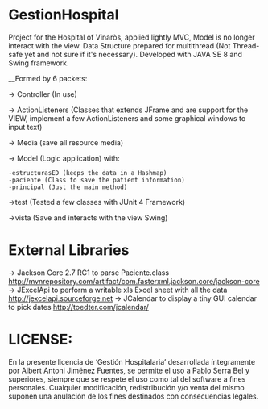 # GestionHospital
Project for the Hospital of Vinaròs, applied lightly MVC, Model is no longer interact with the view. Data Structure prepared for multithread (Not Thread-safe yet and not sure if it's necessary).
Developed with JAVA SE 8 and Swing framework.

__Formed by 6 packets:

-> Controller (In use)

-> ActionListeners (Classes that extends JFrame and are support for the VIEW, 
implement a few ActionListeners and some graphical windows to input text)

-> Media (save all resource media)

-> Model (Logic application) with:

    -estructurasED (keeps the data in a Hashmap)
    -paciente (Class to save the patient information)
    -principal (Just the main method)

->test (Tested a few classes with JUnit 4 Framework)

->vista (Save and interacts with the view Swing)

# External Libraries
-> Jackson Core 2.7 RC1 to parse Paciente.class  
http://mvnrepository.com/artifact/com.fasterxml.jackson.core/jackson-core
-> JExcelApi to perform a writable xls Excel sheet with all the data
http://jexcelapi.sourceforge.net
-> JCalendar to display a tiny GUI calendar to pick dates
http://toedter.com/jcalendar/


# LICENSE:
En la presente licencia de ‘Gestión Hospitalaria’ desarrollada íntegramente por Albert Antoni Jiménez Fuentes, se permite el uso a Pablo Serra Bel y superiores, siempre que se respete el uso como tal del software a fines personales. Cualquier modificación, redistribución y/o venta del mismo suponen una anulación de los fines destinados con consecuencias legales.
